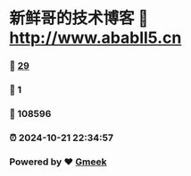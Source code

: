 # 新鲜哥的技术博客 :link: http://www.ababll5.cn 
### :page_facing_up: [29](http://www.ababll5.cn/tag.html) 
### :speech_balloon: 1 
### :hibiscus: 108596 
### :alarm_clock: 2024-10-21 22:34:57 
### Powered by :heart: [Gmeek](https://github.com/Meekdai/Gmeek)
